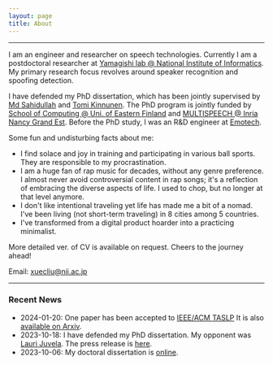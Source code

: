 ```yaml
---
layout: page
title: About
---
```


-------------------
I am an engineer and researcher on speech technologies. Currently I am a postdoctoral researcher at [Yamagishi lab @ National Institute of Informatics](https://nii-yamagishilab.github.io/). My primary research focus revolves around speaker recognition and spoofing detection.

I have defended my PhD dissertation, which has been jointly supervised by [Md Sahidullah](https://scholar.google.co.in/citations?user=jRcYfsQAAAAJ&hl=en) and [Tomi Kinnunen](http://cs.joensuu.fi/pages/tkinnu/webpage/). The PhD program is jointly funded by [School of Computing @ Uni. of Eastern Finland](http://www.uef.fi/en/web/cs) and [MULTISPEECH @ Inria Nancy Grand Est](https://team.inria.fr/multispeech/). Before the PhD study, I was an R&D engineer at [Emotech](https://www.linkedin.com/company/emotech-ltd/).

Some fun and undisturbing facts about me:
* I find solace and joy in training and participating in various ball sports. They are responsible to my procrastination.
* I am a huge fan of rap music for decades, without any genre preference. I almost never avoid controversial content in rap songs; it's a reflection of embracing the diverse aspects of life. I used to chop, but no longer at that level anymore.
* I don't like intentional traveling yet life has made me a bit of a nomad. I've been living (not short-term traveling) in 8 cities among 5 countries.
* I've transformed from a digital product hoarder into a practicing minimalist.

More detailed ver. of CV is available on request. Cheers to the journey ahead!

Email: xuecliu@nii.ac.jp

-------------------
### Recent News
* 2024-01-20: One paper has been accepted to [IEEE/ACM TASLP](https://ieeexplore.ieee.org/document/10415203) It is also [available on Arxiv](https://arxiv.org/abs/2401.11156).
* 2023-10-18: I have defended my PhD dissertation. My opponent was [Lauri Juvela](https://scholar.google.co.jp/citations?user=q7-khVcAAAAJ&hl=fi). The press release is [here](https://www.uef.fi/en/article/doctoral-defence-of-xuechen-liu-msc-18102023-advances-in-deep-speaker-verification-a-study-on).
* 2023-10-06: My doctoral dissertation is [online](http://urn.fi/URN:ISBN:978-952-61-4981-3).
<!-- * 2023-06-19: Our paper on summarizing ASVspoof 2021 has been [published on IEEE/ACM TASLP](https://ieeexplore.ieee.org/document/10155166). It has been [available on Arxiv](https://arxiv.org/abs/2210.02437). Please have a check! -->
<!-- * 2023-06-02: I have started working as a project postdoctoral researcher at [National Institute of Informatics](https://en.wikipedia.org/wiki/National_Institute_of_Informatics) (Yes, exactly in the building shown in the wiki). -->
<!-- * 2023-05-18: Two papers got accepted into Interspeech 2023. -->